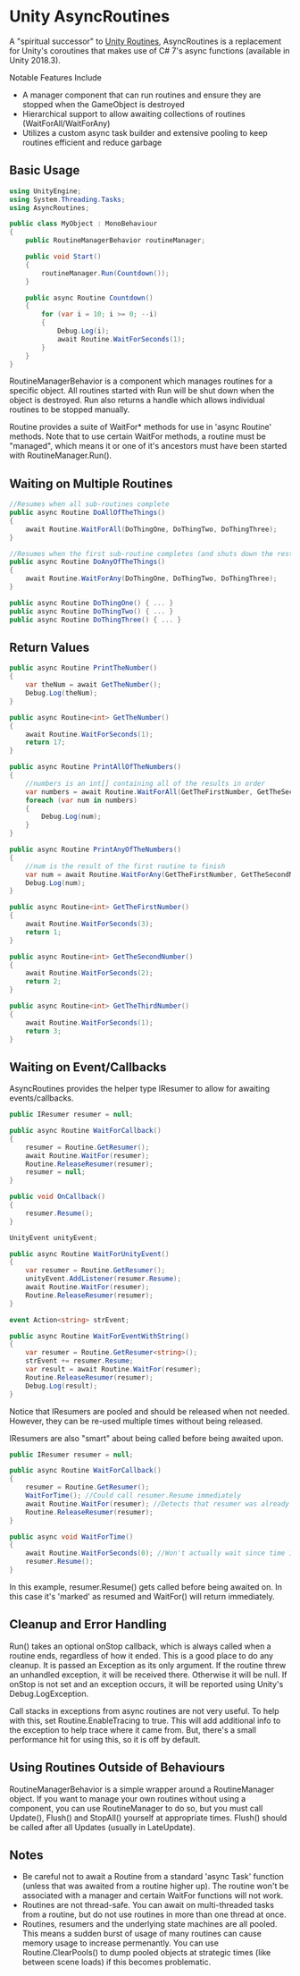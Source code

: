 # Unity AsyncRoutines

A "spiritual successor" to [Unity Routines](https://github.com/tomblind/unity-routines), AsyncRoutines is a replacement for Unity's coroutines that makes use of C# 7's async functions (available in Unity 2018.3).

Notable Features Include
- A manager component that can run routines and ensure they are stopped when the GameObject is destroyed
- Hierarchical support to allow awaiting collections of routines (WaitForAll/WaitForAny)
- Utilizes a custom async task builder and extensive pooling to keep routines efficient and reduce garbage

## Basic Usage
```cs
using UnityEngine;
using System.Threading.Tasks;
using AsyncRoutines;

public class MyObject : MonoBehaviour
{
    public RoutineManagerBehavior routineManager;

    public void Start()
    {
        routineManager.Run(Countdown());
    }

    public async Routine Countdown()
    {
        for (var i = 10; i >= 0; --i)
        {
            Debug.Log(i);
            await Routine.WaitForSeconds(1);
        }
    }
}
```

RoutineManagerBehavior is a component which manages routines for a specific object. All routines started with Run will be shut down when the object is destroyed. Run also returns a handle which allows individual routines to be stopped manually.

Routine provides a suite of WaitFor* methods for use in 'async Routine' methods. Note that to use certain WaitFor methods, a routine must be "managed", which means it or one of it's ancestors must have been started with RoutineManager.Run().

## Waiting on Multiple Routines
```cs
//Resumes when all sub-routines complete
public async Routine DoAllOfTheThings()
{
    await Routine.WaitForAll(DoThingOne, DoThingTwo, DoThingThree);
}

//Resumes when the first sub-routine completes (and shuts down the rest)
public async Routine DoAnyOfTheThings()
{
    await Routine.WaitForAny(DoThingOne, DoThingTwo, DoThingThree);
}

public async Routine DoThingOne() { ... }
public async Routine DoThingTwo() { ... }
public async Routine DoThingThree() { ... }
```

## Return Values
```cs
public async Routine PrintTheNumber()
{
    var theNum = await GetTheNumber();
    Debug.Log(theNum);
}

public async Routine<int> GetTheNumber()
{
    await Routine.WaitForSeconds(1);
    return 17;
}
```

```cs
public async Routine PrintAllOfTheNumbers()
{
    //numbers is an int[] containing all of the results in order
    var numbers = await Routine.WaitForAll(GetTheFirstNumber, GetTheSecondNumber, GetTheThirdNumber);
    foreach (var num in numbers)
    {
        Debug.Log(num);
    }
}

public async Routine PrintAnyOfTheNumbers()
{
    //num is the result of the first routine to finish
    var num = await Routine.WaitForAny(GetTheFirstNumber, GetTheSecondNumber, GetTheThirdNumber);
    Debug.Log(num);
}

public async Routine<int> GetTheFirstNumber()
{
    await Routine.WaitForSeconds(3);
    return 1;
}

public async Routine<int> GetTheSecondNumber()
{
    await Routine.WaitForSeconds(2);
    return 2;
}

public async Routine<int> GetTheThirdNumber()
{
    await Routine.WaitForSeconds(1);
    return 3;
}
```

## Waiting on Event/Callbacks
AsyncRoutines provides the helper type IResumer to allow for awaiting events/callbacks.
```cs
public IResumer resumer = null;

public async Routine WaitForCallback()
{
    resumer = Routine.GetResumer();
    await Routine.WaitFor(resumer);
    Routine.ReleaseResumer(resumer);
    resumer = null;
}

public void OnCallback()
{
    resumer.Resume();
}
```
```cs
UnityEvent unityEvent;

public async Routine WaitForUnityEvent()
{
    var resumer = Routine.GetResumer();
    unityEvent.AddListener(resumer.Resume);
    await Routine.WaitFor(resumer);
    Routine.ReleaseResumer(resumer);
}
```
```cs
event Action<string> strEvent;

public async Routine WaitForEventWithString()
{
    var resumer = Routine.GetResumer<string>();
    strEvent += resumer.Resume;
    var result = await Routine.WaitFor(resumer);
    Routine.ReleaseResumer(resumer);
    Debug.Log(result);
}
```
Notice that IResumers are pooled and should be released when not needed. However, they can be re-used multiple times without being released.

IResumers are also "smart" about being called before being awaited upon.
```cs
public IResumer resumer = null;

public async Routine WaitForCallback()
{
    resumer = Routine.GetResumer();
    WaitForTime(); //Could call resumer.Resume immediately
    await Routine.WaitFor(resumer); //Detects that resumer was already called and doesn't wait
    Routine.ReleaseResumer(resumer);
}

public async void WaitForTime()
{
    await Routine.WaitForSeconds(0); //Won't actually wait since time is zero
    resumer.Resume();
}
```
In this example, resumer.Resume() gets called before being awaited on. In this case it's 'marked' as resumed and WaitFor() will return immediately.

## Cleanup and Error Handling
Run() takes an optional onStop callback, which is always called when a routine ends, regardless of how it ended. This is a good place to do any cleanup. It is passed an Exception as its only argument. If the routine threw an unhandled exception, it will be received there. Otherwise it will be null. If onStop is not set and an exception occurs, it will be reported using Unity's Debug.LogException.

Call stacks in exceptions from async routines are not very useful. To help with this, set Routine.EnableTracing to true. This will add additional info to the exception to help trace where it came from. But, there's a small performance hit for using this, so it is off by default.

## Using Routines Outside of Behaviours
RoutineManagerBehavior is a simple wrapper around a RoutineManager object. If you want to manage your own routines without using a component, you can use RoutineManager to do so, but you must call Update(), Flush() and StopAll() yourself at appropriate times. Flush() should be called after all Updates (usually in LateUpdate).

## Notes
- Be careful not to await a Routine from a standard 'async Task' function (unless that was awaited from a routine higher up). The routine won't be associated with a manager and certain WaitFor functions will not work.
- Routines are not thread-safe. You can await on multi-threaded tasks from a routine, but do not use routines in more than one thread at once.
- Routines, resumers and the underlying state machines are all pooled. This means a sudden burst of usage of many routines can cause memory usage to increase permenantly. You can use Routine.ClearPools() to dump pooled objects at strategic times (like between scene loads) if this becomes problematic.
